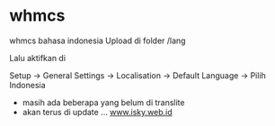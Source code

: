 # whmcs
whmcs bahasa indonesia
Upload di folder /lang

Lalu aktifkan di

Setup -> General Settings -> Localisation -> Default Language -> Pilih Indonesia

- masih ada beberapa yang belum di translite
- akan terus di update ...
www.isky.web.id
